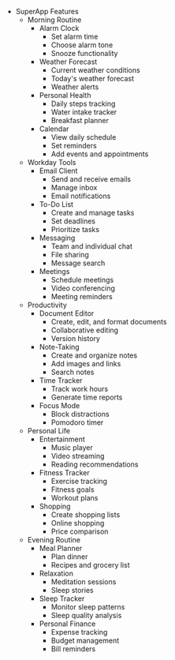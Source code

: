 - SuperApp Features
  - Morning Routine
    - Alarm Clock
      - Set alarm time
      - Choose alarm tone
      - Snooze functionality
    - Weather Forecast
      - Current weather conditions
      - Today's weather forecast
      - Weather alerts
    - Personal Health
      - Daily steps tracking
      - Water intake tracker
      - Breakfast planner
    - Calendar
      - View daily schedule
      - Set reminders
      - Add events and appointments
  - Workday Tools
    - Email Client
      - Send and receive emails
      - Manage inbox
      - Email notifications
    - To-Do List
      - Create and manage tasks
      - Set deadlines
      - Prioritize tasks
    - Messaging
      - Team and individual chat
      - File sharing
      - Message search
    - Meetings
      - Schedule meetings
      - Video conferencing
      - Meeting reminders
  - Productivity
    - Document Editor
      - Create, edit, and format documents
      - Collaborative editing
      - Version history
    - Note-Taking
      - Create and organize notes
      - Add images and links
      - Search notes
    - Time Tracker
      - Track work hours
      - Generate time reports
    - Focus Mode
      - Block distractions
      - Pomodoro timer
  - Personal Life
    - Entertainment
      - Music player
      - Video streaming
      - Reading recommendations
    - Fitness Tracker
      - Exercise tracking
      - Fitness goals
      - Workout plans
    - Shopping
      - Create shopping lists
      - Online shopping
      - Price comparison
  - Evening Routine
    - Meal Planner
      - Plan dinner
      - Recipes and grocery list
    - Relaxation
      - Meditation sessions
      - Sleep stories
    - Sleep Tracker
      - Monitor sleep patterns
      - Sleep quality analysis
    - Personal Finance
      - Expense tracking
      - Budget management
      - Bill reminders
